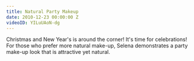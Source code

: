 ```yaml
---
title: Natural Party Makeup
date: 2010-12-23 00:00:00 Z
videoID: YILuUAoN-dg
---
```

Christmas and New Year's is around the corner! It's time for celebrations! For those who prefer more natural make-up, Selena demonstrates a party make-up look that is attractive yet natural.